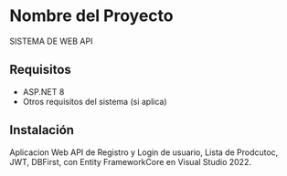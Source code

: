 ﻿# Nombre del Proyecto

SISTEMA DE WEB API 

## Requisitos

- ASP.NET 8
- Otros requisitos del sistema (si aplica)

## Instalación

Aplicacion Web API de Registro y Login de usuario, Lista de Prodcutoc, JWT, DBFirst, con Entity FrameworkCore en Visual Studio 2022.


